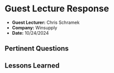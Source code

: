 # Guest Lecture Response
* **Guest Lecturer:** Chris Schramek
* **Company:** Winsupply
* **Date:** 10/24/2024

## Pertinent Questions


## Lessons Learned

